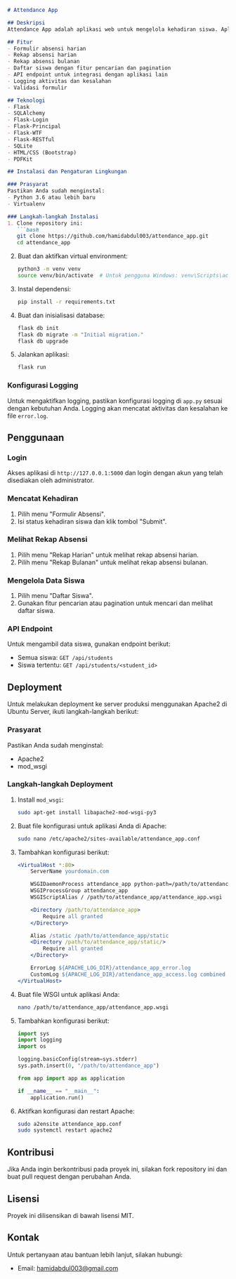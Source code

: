 ```markdown
# Attendance App

## Deskripsi
Attendance App adalah aplikasi web untuk mengelola kehadiran siswa. Aplikasi ini memungkinkan walikelas dan sekretaris untuk mencatat kehadiran siswa dan melihat rekap absensi harian dan bulanan.

## Fitur
- Formulir absensi harian
- Rekap absensi harian
- Rekap absensi bulanan
- Daftar siswa dengan fitur pencarian dan pagination
- API endpoint untuk integrasi dengan aplikasi lain
- Logging aktivitas dan kesalahan
- Validasi formulir

## Teknologi
- Flask
- SQLAlchemy
- Flask-Login
- Flask-Principal
- Flask-WTF
- Flask-RESTful
- SQLite
- HTML/CSS (Bootstrap)
- PDFKit

## Instalasi dan Pengaturan Lingkungan

### Prasyarat
Pastikan Anda sudah menginstal:
- Python 3.6 atau lebih baru
- Virtualenv

### Langkah-langkah Instalasi
1. Clone repository ini:
   ```bash
   git clone https://github.com/hamidabdul003/attendance_app.git
   cd attendance_app
   ```

2. Buat dan aktifkan virtual environment:
   ```bash
   python3 -m venv venv
   source venv/bin/activate  # Untuk pengguna Windows: venv\Scripts\activate
   ```

3. Instal dependensi:
   ```bash
   pip install -r requirements.txt
   ```

4. Buat dan inisialisasi database:
   ```bash
   flask db init
   flask db migrate -m "Initial migration."
   flask db upgrade
   ```

5. Jalankan aplikasi:
   ```bash
   flask run
   ```

### Konfigurasi Logging
Untuk mengaktifkan logging, pastikan konfigurasi logging di `app.py` sesuai dengan kebutuhan Anda. Logging akan mencatat aktivitas dan kesalahan ke file `error.log`.

## Penggunaan

### Login
Akses aplikasi di `http://127.0.0.1:5000` dan login dengan akun yang telah disediakan oleh administrator.

### Mencatat Kehadiran
1. Pilih menu "Formulir Absensi".
2. Isi status kehadiran siswa dan klik tombol "Submit".

### Melihat Rekap Absensi
1. Pilih menu "Rekap Harian" untuk melihat rekap absensi harian.
2. Pilih menu "Rekap Bulanan" untuk melihat rekap absensi bulanan.

### Mengelola Data Siswa
1. Pilih menu "Daftar Siswa".
2. Gunakan fitur pencarian atau pagination untuk mencari dan melihat daftar siswa.

### API Endpoint
Untuk mengambil data siswa, gunakan endpoint berikut:
- Semua siswa: `GET /api/students`
- Siswa tertentu: `GET /api/students/<student_id>`

## Deployment
Untuk melakukan deployment ke server produksi menggunakan Apache2 di Ubuntu Server, ikuti langkah-langkah berikut:

### Prasyarat
Pastikan Anda sudah menginstal:
- Apache2
- mod_wsgi

### Langkah-langkah Deployment
1. Install `mod_wsgi`:
   ```bash
   sudo apt-get install libapache2-mod-wsgi-py3
   ```

2. Buat file konfigurasi untuk aplikasi Anda di Apache:
   ```bash
   sudo nano /etc/apache2/sites-available/attendance_app.conf
   ```

3. Tambahkan konfigurasi berikut:
   ```apache
   <VirtualHost *:80>
       ServerName yourdomain.com

       WSGIDaemonProcess attendance_app python-path=/path/to/attendance_app:/path/to/attendance_app/venv/lib/python3.8/site-packages
       WSGIProcessGroup attendance_app
       WSGIScriptAlias / /path/to/attendance_app/attendance_app.wsgi

       <Directory /path/to/attendance_app>
           Require all granted
       </Directory>

       Alias /static /path/to/attendance_app/static
       <Directory /path/to/attendance_app/static/>
           Require all granted
       </Directory>

       ErrorLog ${APACHE_LOG_DIR}/attendance_app_error.log
       CustomLog ${APACHE_LOG_DIR}/attendance_app_access.log combined
   </VirtualHost>
   ```

4. Buat file WSGI untuk aplikasi Anda:
   ```bash
   nano /path/to/attendance_app/attendance_app.wsgi
   ```

5. Tambahkan konfigurasi berikut:
   ```python
   import sys
   import logging
   import os

   logging.basicConfig(stream=sys.stderr)
   sys.path.insert(0, "/path/to/attendance_app")

   from app import app as application

   if __name__ == "__main__":
       application.run()
   ```

6. Aktifkan konfigurasi dan restart Apache:
   ```bash
   sudo a2ensite attendance_app.conf
   sudo systemctl restart apache2
   ```

## Kontribusi
Jika Anda ingin berkontribusi pada proyek ini, silakan fork repository ini dan buat pull request dengan perubahan Anda.

## Lisensi
Proyek ini dilisensikan di bawah lisensi MIT.

## Kontak
Untuk pertanyaan atau bantuan lebih lanjut, silakan hubungi:
- Email: hamidabdul003@gmail.com
```